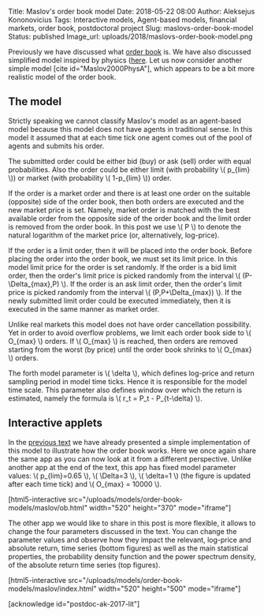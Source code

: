 Title: Maslov's order book model
Date: 2018-05-22 08:00
Author: Aleksejus Kononovicius
Tags: Interactive models, Agent-based models, financial markets, order book, postdoctoral project
Slug: maslovs-order-book-model
Status: published
Image_url: uploads/2018/maslovs-order-book-model.png

Previously we have discussed what [order book]({filename}/articles/2018/what-the-order-book-is.md) is. We have also discussed simplified model inspired by physics ([here]({filename}/articles/2018/noise-traders-only-order-book-model-bak.md). Let us now consider another simple model [cite id="Maslov2000PhysA"], which appears to be a bit more realistic model of the order book.<!--more-->

## The model

Strictly speaking we cannot classify Maslov's model as an agent-based model because this model does not have agents in traditional sense. In this model it assumed that at each time tick one agent comes out of the pool of agents and submits his order.

The submitted order could be either bid (buy) or ask (sell) order with equal probabilities. Also the order could be either limit (with probability \\\( p\_{lim} \\\)) or market (with probability \\\( 1-p\_{lim} \\\)) order.

If the order is a market order and there is at least one order on the suitable (opposite) side of the order book, then both orders are executed and the new market price is set. Namely, market order is matched with the best available order from the opposite side of the order book and the limit order is removed from the order book. In this post we use \\\( P \\\) to denote the natural logarithm of the market price (or, alternatively, log-price).

If the order is a limit order, then it will be placed into the order book. Before placing the order into the order book, we must set its limit price. In this model limit price for the order is set randomly. If the order is a bid limit order, then the order's limit price is picked randomly from the interval \\\( (P-\Delta\_{max},P) \\\). If the order is an ask limit order, then the order's limit price is picked randomly from the interval \\\( (P,P+\Delta\_{max}) \\\). If the newly submitted limit order could be executed immediately, then it is executed in the same manner as market order.

Unlike real markets this model does not have order cancellation possibility. Yet in order to avoid overflow problems, we limit each order book side to \\\( O\_{max} \\\) orders. If \\\( O\_{max} \\\) is reached, then orders are removed starting from the worst (by price) until the order book shrinks to \\\( O\_{max} \\\) orders.

The forth model parameter is \\\( \delta \\\), which defines log-price and return sampling period in model time ticks. Hence it is responsible for the model time scale. This parameter also defines window over which the return is estimated, namely the formula is  \\\( r\_t = P\_t - P\_{t-\delta} \\\).

## Interactive applets

In the [previous text]({filename}/articles/2018/what-the-order-book-is.md) we have already presented a simple implementation of this model to illustrate how the order book works. Here we once again share the same app as you can now look at it from a different perspective. Unlike another app at the end of the text, this app has fixed model parameter values:  \\\( p\_{lim}=0.65 \\\), \\\( \Delta=3 \\\), \\\( \delta=1 \\\) (the figure is updated after each time tick) and \\\( O\_{max} = 10000 \\\).

[html5-interactive
src="/uploads/models/order-book-models/maslov/ob.html" width="520"
height="370" mode="iframe"]

The other app we would like to share in this post is more flexible, it allows to change the four parameters discussed in the text. You can change the parameter values and observe how they impact the relevant, log-price and absolute return, time series (bottom figures) as well as the main statistical properties, the probability density function and the power spectrum density, of the absolute return time series (top figures).

[html5-interactive
src="/uploads/models/order-book-models/maslov/index.html" width="520"
height="500" mode="iframe"]

[acknowledge id="postdoc-ak-2017-lit"]
